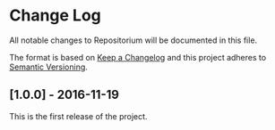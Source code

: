 # Change Log

All notable changes to Repositorium will be documented in this file.

The format is based on [Keep a Changelog](http://keepachangelog.com/) and this
project adheres to [Semantic Versioning](http://semver.org/).

## [1.0.0] - 2016-11-19

This is the first release of the project.
